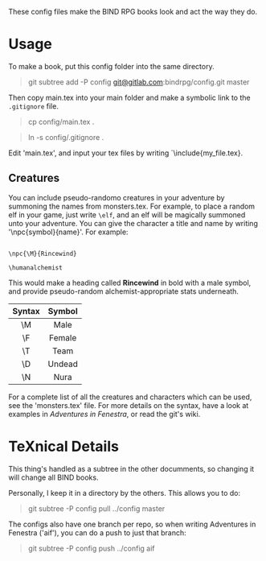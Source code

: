 These config files make the BIND RPG books look and act the way they do.

# Usage

To make a book, put this config folder into the same directory.

> git subtree add -P config git@gitlab.com:bindrpg/config.git master

Then copy main.tex into your main folder and make a symbolic link to the `.gitignore` file.

> cp config/main.tex .

> ln -s config/.gitignore .

Edit 'main.tex', and input your tex files by writing `\include{my_file.tex}.

## Creatures

You can include pseudo-randomo creatures in your adventure by summoning the names from monsters.tex.  For example, to place a random elf in your game, just write `\elf`, and an elf will be magically summoned unto your adventure.   You can give the character a title and name by writing '\npc{symbol}{name}'.  For example:

```

\npc{\M}{Rincewind}

\humanalchemist

```

This would make a heading called **Rincewind** in bold with a male symbol, and provide pseudo-random alchemist-appropriate stats underneath.

| Syntax | Symbol |
|:---:|:----:|
| \\M | Male |
| \\F | Female |
| \\T | Team |
| \\D | Undead |
| \\N | Nura |

For a complete list of all the creatures and characters which can be used, see the 'monsters.tex' file.
For more details on the syntax, have a look at examples in *Adventures in Fenestra*, or read the git's wiki.

# TeXnical Details

This thing's handled as a subtree in the other documments, so changing it will change all BIND books.

Personally, I keep it in a directory by the others.  This allows you to do:

> git subtree -P config pull ../config master

The configs also have one branch per repo, so when writing Adventures in Fenestra ('aif'), you can do a push to just that branch:

> git subtree -P config push ../config aif


